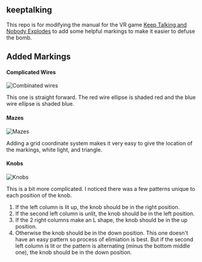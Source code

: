 ## keeptalking

This repo is for modifying the manual for the VR game [Keep Talking and Nobody Explodes](https://www.bombmanual.com/) to
add some helpful markings to make it easier to defuse the bomb.

## Added Markings

#### Complicated Wires

![Combinated wires](https://rawcdn.githack.com/samuelkadolph/keeptalking/v1.0.0/img/complicated-wires.png)

This one is straight forward. The red wire ellipse is shaded red and the blue wire ellipse is shaded blue.

#### Mazes

![Mazes](https://rawcdn.githack.com/samuelkadolph/keeptalking/v1.0.0/img/mazes.png)

Adding a grid coordinate system makes it very easy to give the location of the markings, white light, and triangle.

#### Knobs

![Knobs](https://rawcdn.githack.com/samuelkadolph/keeptalking/v1.0.0/img/knobs.png)

This is a bit more complicated. I noticed there was a few patterns unique to each position of the knob.

1. If the left column is lit up, the knob should be in the right position.
2. If the second left column is unlit, the knob should be in the left position.
3. If the 2 right columns make an L shape, the knob should be in the up position.
4. Otherwise the knob should be in the down position. This one doesn't have an easy pattern so process of elimiation is
best. But if the second left column is lit or the pattern is alternating (minus the bottom middle one), the knob should
be in the down position.
